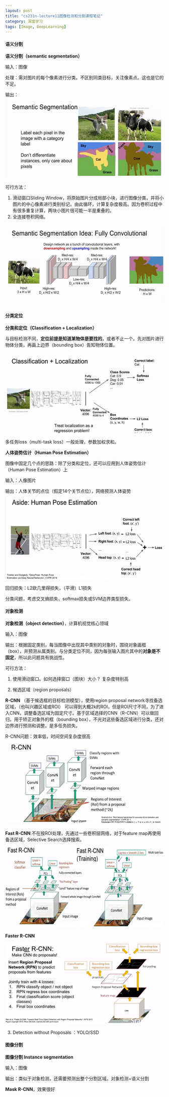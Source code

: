 ```yaml
---
layout: post
title: "cs231n-lecture11图像检测和分割课程笔记"
category: 深度学习
tags: [Image, DeepLearning]
---
```


#### 语义分割 
**语义分割（semantic segmentation）**

输入：图像

处理：需对图片的每个像素进行分类。不区别同类目标，关注像素点。这也是它的不足。

输出：
<img src="https://raw.githubusercontent.com/wangjiangyong/wangjiangyong.github.io/master/assets/images/semanticSegmentation.png
" width="550" height="256" />

可行方法：
1. 滑动窗口Sliding Window，将原始图片分成局部小块，进行图像分类，并将小图片的中心像素进行类别标记。由此循环，计算复杂度极高。因为卷积过程中有很多重复计算，两块小图片很可能一半是重叠的。
2. 全连接卷积网络。
<img src="https://raw.githubusercontent.com/wangjiangyong/wangjiangyong.github.io/master/assets/images/fullconn.png"          width="550" height="256" />


#### 分类定位 
**分类和定位（Classification + Localization）**

与目标检测不同，**定位前提是知道某物体是要找的**，或者不止一个。先对图片进行物体分类，再画上边界（bounding box）告知物体位置。

<img src="https://raw.githubusercontent.com/wangjiangyong/wangjiangyong.github.io/master/assets/images/localization.jpg" width="550" height="256" />

多任务loss（multi-task loss）一般处理，参数加权求和。

**人体姿势估计（Human Pose Estimation）**

图像中固定几个点的思路：除了分类和定位，还可以应用到人体姿势估计（Human Pose Estimation）上

输入：人像图片

输出：人体关节的点位（假定14个关节点位），网络预测人体姿势

<img src="https://raw.githubusercontent.com/wangjiangyong/wangjiangyong.github.io/master/assets/images/humanposeestimation.jpg" width="550" height="256" />

回归损失：L2欧几里得损失，（平滑）L1损失

分类问题，考虑交叉熵损失，softmax损失或SVM边界类型损失。


#### 对象检测

**对象检测（object detection）**，计算机视觉核心领域

输入：图像

输出：根据固定类别，每当图像中出现其中类别的对象时，围绕对象画框（box），并预测从属类别。与分类定位不同，因为每张输入图片其中的**对象是不固定**，所以此问题具有挑战性。


可行方法：
1. 使用滑动窗口。如何选择窗口（图块）大小？ 复杂度特别高

2. 候选区域（region proposals）

**R-CNN** （基于候选框的目标检测模型），使用region proposal network寻找备选区域，（也叫兴趣区域或ROI）
可以得到大概2k的ROI，但是ROI尺寸不同，为了进入CNN，调整备选区域为固定尺寸。基于区域选择的CNN（R-CNN）可以做回归，用于矫正对象外的框（bounding box），不光对这些备选区域进行分类，还对边界进行预测和调整。是多任务损失。

R-CNN问题：效率低，时间空间复杂度很高

<img src="https://raw.githubusercontent.com/wangjiangyong/wangjiangyong.github.io/master/assets/images/rcnn.jpg" width="550" height="256" />

**Fast R-CNN**:不在按ROI处理，先通过一些卷积层网络，对于feature map再使用备选区域，Selective Search选择搜索。

<img src="https://raw.githubusercontent.com/wangjiangyong/wangjiangyong.github.io/master/assets/images/fastrcnn.jpg" width="892" height="256" />

**Faster R-CNN**

<img src="https://raw.githubusercontent.com/wangjiangyong/wangjiangyong.github.io/master/assets/images/fasterrcnn.jpg" width="550" height="256" />

3. Detection without Proposals ：YOLO/SSD



#### 图像分割 
**图像分割 Instance segmentation**

输入：图像

输出：类似于对象检测，还需要预测出整个分割区域。对象检测+语义分割

**Mask R-CNN**，效果很好
